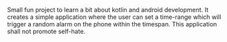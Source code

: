 Small fun project to learn a bit about kotlin and android development.
It creates a simple application where the user can set a time-range which will trigger a random alarm on the phone within the timespan. This application shall not promote self-hate.
